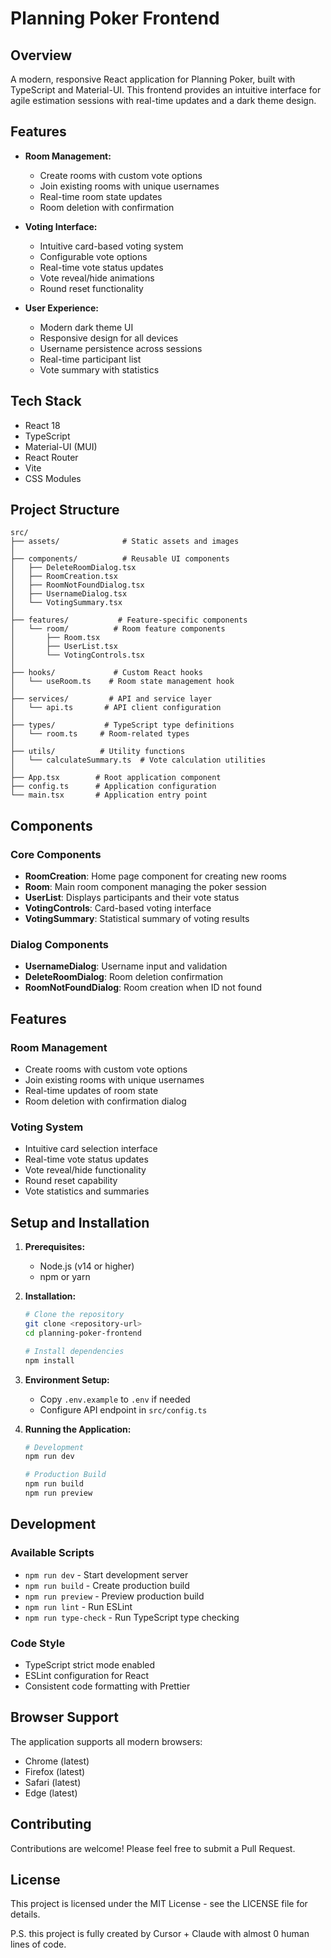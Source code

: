# Planning Poker Frontend

## Overview

A modern, responsive React application for Planning Poker, built with TypeScript and Material-UI. This frontend provides an intuitive interface for agile estimation sessions with real-time updates and a dark theme design.

## Features

- **Room Management:**
  - Create rooms with custom vote options
  - Join existing rooms with unique usernames
  - Real-time room state updates
  - Room deletion with confirmation

- **Voting Interface:**
  - Intuitive card-based voting system
  - Configurable vote options
  - Real-time vote status updates
  - Vote reveal/hide animations
  - Round reset functionality

- **User Experience:**
  - Modern dark theme UI
  - Responsive design for all devices
  - Username persistence across sessions
  - Real-time participant list
  - Vote summary with statistics

## Tech Stack

- React 18
- TypeScript
- Material-UI (MUI)
- React Router
- Vite
- CSS Modules

## Project Structure

```
src/
├── assets/              # Static assets and images
│
├── components/          # Reusable UI components
│   ├── DeleteRoomDialog.tsx
│   ├── RoomCreation.tsx
│   ├── RoomNotFoundDialog.tsx
│   ├── UsernameDialog.tsx
│   └── VotingSummary.tsx
│
├── features/           # Feature-specific components
│   └── room/          # Room feature components
│       ├── Room.tsx
│       ├── UserList.tsx
│       └── VotingControls.tsx
│
├── hooks/             # Custom React hooks
│   └── useRoom.ts    # Room state management hook
│
├── services/         # API and service layer
│   └── api.ts       # API client configuration
│
├── types/           # TypeScript type definitions
│   └── room.ts     # Room-related types
│
├── utils/          # Utility functions
│   └── calculateSummary.ts  # Vote calculation utilities
│
├── App.tsx        # Root application component
├── config.ts      # Application configuration
└── main.tsx       # Application entry point
```

## Components

### Core Components
- **RoomCreation**: Home page component for creating new rooms
- **Room**: Main room component managing the poker session
- **UserList**: Displays participants and their vote status
- **VotingControls**: Card-based voting interface
- **VotingSummary**: Statistical summary of voting results

### Dialog Components
- **UsernameDialog**: Username input and validation
- **DeleteRoomDialog**: Room deletion confirmation
- **RoomNotFoundDialog**: Room creation when ID not found

## Features

### Room Management
- Create rooms with custom vote options
- Join existing rooms with unique usernames
- Real-time updates of room state
- Room deletion with confirmation dialog

### Voting System
- Intuitive card selection interface
- Real-time vote status updates
- Vote reveal/hide functionality
- Round reset capability
- Vote statistics and summaries

## Setup and Installation

1. **Prerequisites:**
   - Node.js (v14 or higher)
   - npm or yarn

2. **Installation:**
   ```bash
   # Clone the repository
   git clone <repository-url>
   cd planning-poker-frontend

   # Install dependencies
   npm install
   ```

3. **Environment Setup:**
   - Copy `.env.example` to `.env` if needed
   - Configure API endpoint in `src/config.ts`

4. **Running the Application:**
   ```bash
   # Development
   npm run dev

   # Production Build
   npm run build
   npm run preview
   ```

## Development

### Available Scripts
- `npm run dev` - Start development server
- `npm run build` - Create production build
- `npm run preview` - Preview production build
- `npm run lint` - Run ESLint
- `npm run type-check` - Run TypeScript type checking

### Code Style
- TypeScript strict mode enabled
- ESLint configuration for React
- Consistent code formatting with Prettier

## Browser Support

The application supports all modern browsers:
- Chrome (latest)
- Firefox (latest)
- Safari (latest)
- Edge (latest)

## Contributing

Contributions are welcome! Please feel free to submit a Pull Request.

## License

This project is licensed under the MIT License - see the LICENSE file for details.

P.S. this project is fully created by Cursor + Claude with almost 0 human lines of code.